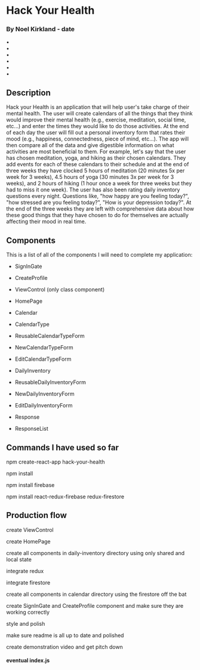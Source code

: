 # Hack Your Health

### By Noel Kirkland - date

•[](#1)<br>
•[](#2)<br>
•[](#3)<br>
•[](#4)<br>
•[](#5)<br>
•[](#6)

## Description

Hack your Health is an application that will help user's take charge of their mental health. The user will create calendars of all the things that they think would improve their mental health (e.g., exercise, meditation, social time, etc...) and enter the times they would like to do those activities. At the end of each day the user will fill out a personal inventory form that rates their mood (e.g., happiness, connectedness, piece of mind, etc...). The app will then compare all of the data and give digestible information on what activities are most beneficial to them. For example, let's say that the user has chosen meditation, yoga, and hiking as their chosen calendars. They add events for each of these calendars to their schedule and at the end of three weeks they have clocked 5 hours of meditation (20 minutes 5x per week for 3 weeks), 4.5 hours of yoga (30 minutes 3x per week for 3 weeks), and 2 hours of hiking (1 hour once a week for three weeks but they had to miss it one week). The user has also been rating daily inventory questions every night. Questions like, "how happy are you feeling today?", "how stressed are you feeling today?", "How is your depression today?". At the end of the three weeks they are left with comprehensive data about how these good things that they have chosen to do for themselves are actually affecting their mood in real time.

## Components

This is a list of all of the components I will need to complete my application:

* SignInGate
* CreateProfile

* ViewControl (only class component)

* HomePage

* Calendar
* CalendarType
* ReusableCalendarTypeForm
* NewCalendarTypeForm
* EditCalendarTypeForm

* DailyInventory
* ReusableDailyInventoryForm
* NewDailyInventoryForm
* EditDailyInventoryForm
* Response
* ResponseList


## Commands I have used so far

npm create-react-app hack-your-health

npm install

npm install firebase

npm install react-redux-firebase redux-firestore

## Production flow

create ViewControl

create HomePage

create all components in daily-inventory directory using only shared and local state

integrate redux

integrate firestore

create all components in calendar directory using the firestore off the bat

create SignInGate and CreateProfile component and make sure they are working correctly

style and polish

make sure readme is all up to date and polished

create demonstration video and get pitch down

#### eventual index.js
<!-- 
import React from 'react';
import ReactDOM from 'react-dom';
import App from './components/App';
import { ReactReduxFirebaseProvider } from 'react-redux-firebase';
import { createFirestoreInstance } from 'redux-firestore';
import firebase from "./firebase";
import { firestoreReducer } from 'redux-firestore';

const store = CREATE STORE COMES FROM REDUX SO I MIGHT NEED TO IMPLEMENT THAT IN ORDER FOR THIS WHOLE THING TO WORK
const rrfProps = {
  firebase,
  config: {
        userProfile: "users"
    },
  dispatch: store.dispatch,
  createFirestoreInstance
}

ReactDOM.render(
    <ReactReduxFirebaseProvider {...rrfProps}>
      <App />
    </ReactReduxFirebaseProvider>,
  document.getElementById('root')
)
 -->